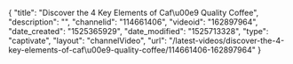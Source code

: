 {
    "title": "Discover the 4 Key Elements of Caf\u00e9 Quality Coffee",
    "description": "",
    "channelid": "114661406",
    "videoid": "162897964",
    "date_created": "1525365929",
    "date_modified": "1525713328",
    "type": "captivate",
    "layout": "channelVideo",
    "url": "\/latest-videos\/discover-the-4-key-elements-of-caf\u00e9-quality-coffee\/114661406-162897964"
}